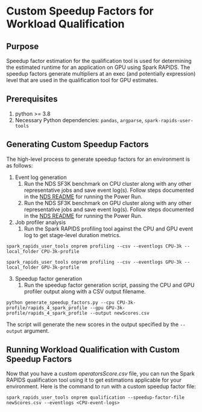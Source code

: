 # Custom Speedup Factors for Workload Qualification

## Purpose

Speedup factor estimation for the qualification tool is used for determining the estimated runtime for an application on GPU using Spark RAPIDS.  The speedup factors generate multipliers at an exec (and potentially expression) level that are used in the qualification tool for GPU estimates.

## Prerequisites

1. python >= 3.8
2. Necessary Python dependencies: `pandas`, `argparse`, `spark-rapids-user-tools`

## Generating Custom Speedup Factors

The high-level process to generate speedup factors for an environment is as follows:

1. Event log generation
   1. Run the NDS SF3K benchmark on CPU cluster along with any other representative jobs and save event log(s).  Follow steps documented in the [NDS README](https://github.com/NVIDIA/spark-rapids-benchmarks/blob/dev/nds/README.md) for running the Power Run.
   2. Run the NDS SF3K benchmark on GPU cluster along with any other representative jobs and save event log(s).  Follow steps documented in the [NDS README](https://github.com/NVIDIA/spark-rapids-benchmarks/blob/dev/nds/README.md) for running the Power Run.
2. Job profiler analysis
   1. Run the Spark RAPIDS profiling tool against the CPU and GPU event log to get stage-level duration metrics.
```
spark_rapids_user_tools onprem profiling --csv --eventlogs CPU-3k --local_folder CPU-3k-profile

spark_rapids_user_tools onprem profiling --csv --eventlogs GPU-3k --local_folder GPU-3k-profile
```
3. Speedup factor generation
   1. Run the speedup factor generation script, passing the CPU and GPU profiler output along with a CSV output filename.
```
python generate_speedup_factors.py --cpu CPU-3k-profile/rapids_4_spark_profile --gpu GPU-3k-profile/rapids_4_spark_profile --output newScores.csv
```

The script will generate the new scores in the output specified by the `--output` argument.

## Running Workload Qualification with Custom Speedup Factors

Now that you have a custom *operatorsScore.csv* file, you can run the Spark RAPIDS qualification tool using it to get estimations applicable for your environment.  Here is the command to run with a custom speedup factor file:
```
spark_rapids_user_tools onprem qualification --speedup-factor-file newScores.csv --eventlogs <CPU-event-logs>
```
